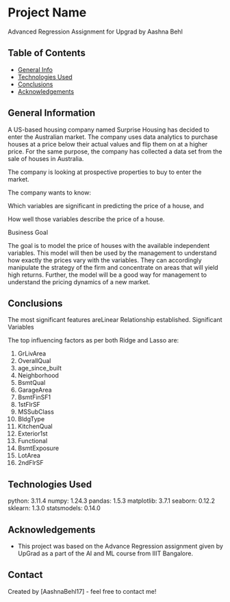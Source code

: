 # Project Name
Advanced Regression Assignment for Upgrad by Aashna Behl

## Table of Contents
* [General Info](#general-information)
* [Technologies Used](#technologies-used)
* [Conclusions](#conclusions)
* [Acknowledgements](#acknowledgements)

<!-- You can include any other section that is pertinent to your problem -->

## General Information
A US-based housing company named Surprise Housing has decided to enter the Australian market. 
The company uses data analytics to purchase houses at a price below their actual values and flip them on at a higher price.
For the same purpose, the company has collected a data set from the sale of houses in Australia. 

The company is looking at prospective properties to buy to enter the market. 

The company wants to know:

Which variables are significant in predicting the price of a house, and

How well those variables describe the price of a house.

Business Goal 

The goal is to model the price of houses with the available independent variables. 
This model will then be used by the management to understand how exactly the prices vary with the variables. 
They can accordingly manipulate the strategy of the firm and concentrate on areas that will yield high returns. 
Further, the model will be a good way for management to understand the pricing dynamics of a new market.

<!-- You don't have to answer all the questions - just the ones relevant to your project. -->

## Conclusions
The most significant features areLinear Relationship established. Significant Variables

The top influencing factors as per both Ridge and Lasso are:
1. GrLivArea
2. OverallQual
3. age_since_built
4. Neighborhood
5. BsmtQual
6. GarageArea
7. BsmtFinSF1
8. 1stFlrSF
9. MSSubClass
10. BldgType
11. KitchenQual
12. Exterior1st
13. Functional
14. BsmtExposure
15. LotArea
16. 2ndFlrSF


<!-- You don't have to answer all the questions - just the ones relevant to your project. -->


## Technologies Used
python:  3.11.4
numpy:  1.24.3
pandas:  1.5.3
matplotlib:  3.7.1
seaborn:  0.12.2
sklearn:  1.3.0
statsmodels:  0.14.0

<!-- As the libraries versions keep on changing, it is recommended to mention the version of library used in this project -->

## Acknowledgements
- This project was based on the Advance Regression assignment given by UpGrad as a part of the AI and ML course from IIIT Bangalore.


## Contact
Created by [AashnaBehl17] - feel free to contact me!

<!-- Optional -->
<!-- ## License -->
<!-- This project is open source and available under the [... License](). -->

<!-- You don't have to include all sections - just the one's relevant to your project -->
